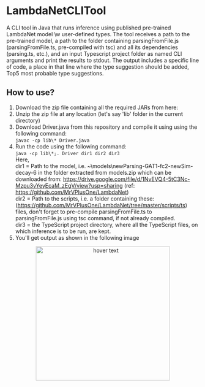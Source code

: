 # LambdaNetCLITool
A CLI tool in Java that runs inference using published pre-trained LambdaNet model \w user-defined types. The tool receives a path to the pre-trained model, a path to the folder containing parsingFromFile.js (parsingFromFile.ts, pre-compiled with tsc) and all its dependencies (parsing.ts, etc.), and an input Typescript project folder as named CLI arguments and print the results to stdout. The output includes a specific line of code, a place in that line where the type suggestion should be added, Top5 most probable type suggestions.  

## How to use?    
1. Download the zip file containing all the required JARs from here:  
2. Unzip the zip file at any location (let's say 'lib' folder in the current directory)  
3. Download Driver.java from this repository and compile it using using the following command:  
`javac -cp lib\* Driver.java`  
4. Run the code using the following command:  
`java -cp lib\*;. Driver dir1 dir2 dir3`  
Here,  
dir1 = Path to the model, i.e. ~\models\newParsing-GAT1-fc2-newSim-decay-6 in the folder extracted from models.zip which can be downloaded from:   https://drive.google.com/file/d/1NvEVQ4-5tC3Nc-Mzpu3vYeyEcaM_zEgV/view?usp=sharing (ref: https://github.com/MrVPlusOne/LambdaNet)  
dir2 = Path to the scripts, i.e. a folder containing these: (https://github.com/MrVPlusOne/LambdaNet/tree/master/scripts/ts) files, don't forget to pre-compile parsingFromFile.ts to parsingFromFile.js using tsc command, if not already compiled.  
dir3 = the TypeScript project directory, where all the TypeScript files, on which inference is to be run, are kept.  
5. You'll get output as shown in the following image  

<p align="center">
  <img src="https://imgur.com/mpCcwDU" width="350" title="hover text">
</p>
